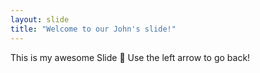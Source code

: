 ```yaml
---
layout: slide
title: "Welcome to our John's slide!"
---
```

This is my awesome Slide  :tada:
Use the left arrow to go back!
